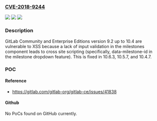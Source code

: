 ### [CVE-2018-9244](https://cve.mitre.org/cgi-bin/cvename.cgi?name=CVE-2018-9244)
![](https://img.shields.io/static/v1?label=Product&message=n%2Fa&color=blue)
![](https://img.shields.io/static/v1?label=Version&message=n%2Fa&color=blue)
![](https://img.shields.io/static/v1?label=Vulnerability&message=n%2Fa&color=brighgreen)

### Description

GitLab Community and Enterprise Editions version 9.2 up to 10.4 are vulnerable to XSS because a lack of input validation in the milestones component leads to cross site scripting (specifically, data-milestone-id in the milestone dropdown feature). This is fixed in 10.6.3, 10.5.7, and 10.4.7.

### POC

#### Reference
- https://gitlab.com/gitlab-org/gitlab-ce/issues/41838

#### Github
No PoCs found on GitHub currently.

